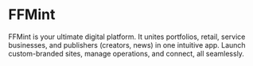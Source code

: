# FFMint
FFMint is your ultimate digital platform. It unites portfolios, retail, service businesses, and publishers (creators, news) in one intuitive app. Launch custom-branded sites, manage operations, and connect, all seamlessly.

